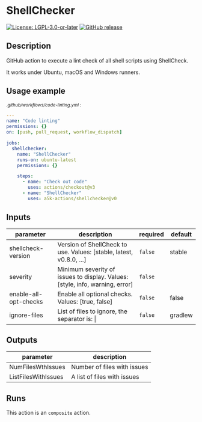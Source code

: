 <!--
  SPDX-FileCopyrightText: (c) 2021 ale5000
  SPDX-License-Identifier: LGPL-3.0-or-later
  SPDX-FileType: DOCUMENTATION
-->

# ShellChecker

[![License: LGPL-3.0-or-later](https://img.shields.io/badge/license-LGPL--3.0%2B-blue)](https://www.gnu.org/licenses/lgpl-3.0.html)
[![GitHub release](https://img.shields.io/github/v/release/a5k-actions/shellchecker)](https://github.com/a5k-actions/shellchecker/releases/latest)

<!-- action-docs-description -->

## Description

GitHub action to execute a lint check of all shell scripts using ShellCheck.

<!-- action-docs-description -->

It works under Ubuntu, macOS and Windows runners.

## Usage example

<sub>_.github/workflows/code-linting.yml_ :</sub>

```yaml
---
name: "Code linting"
permissions: {}
on: [push, pull_request, workflow_dispatch]

jobs:
  shellchecker:
    name: "ShellChecker"
    runs-on: ubuntu-latest
    permissions: {}

    steps:
      - name: "Check out code"
        uses: actions/checkout@v3
      - name: "ShellChecker"
        uses: a5k-actions/shellchecker@v0
```

<!-- action-docs-inputs -->

## Inputs

| parameter             | description                                                                  | required | default |
| --------------------- | ---------------------------------------------------------------------------- | -------- | ------- |
| shellcheck-version    | Version of ShellCheck to use. Values: [stable, latest, v0.8.0, ...]          | `false`  | stable  |
| severity              | Minimum severity of issues to display. Values: [style, info, warning, error] | `false`  |         |
| enable-all-opt-checks | Enable all optional checks. Values: [true, false]                            | `false`  | false   |
| ignore-files          | List of files to ignore, the separator is: &#124;                            | `false`  | gradlew |

<!-- action-docs-inputs -->

<!-- action-docs-outputs -->

## Outputs

| parameter           | description                 |
| ------------------- | --------------------------- |
| NumFilesWthIssues   | Number of files with issues |
| ListFilesWithIssues | A list of files with issues |

<!-- action-docs-outputs -->

<!-- action-docs-runs -->

## Runs

This action is an `composite` action.

<!-- action-docs-runs -->

